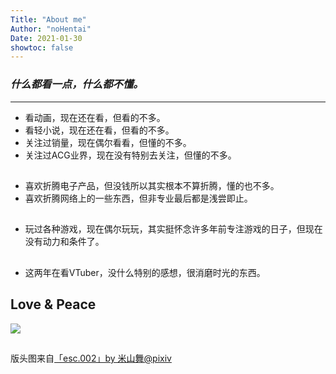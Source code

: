 ```yaml
---
Title: "About me"
Author: "noHentai"
Date: 2021-01-30
showtoc: false
---
```

### ***什么都看一点，什么都不懂。***

---

- 看动画，现在还在看，但看的不多。
- 看轻小说，现在还在看，但看的不多。
- 关注过销量，现在偶尔看看，但懂的不多。
- 关注过ACG业界，现在没有特别去关注，但懂的不多。
## 
- 喜欢折腾电子产品，但没钱所以其实根本不算折腾，懂的也不多。
- 喜欢折腾网络上的一些东西，但非专业最后都是浅尝即止。
## 
- 玩过各种游戏，现在偶尔玩玩，其实挺怀念许多年前专注游戏的日子，但现在没有动力和条件了。
## 
- 这两年在看VTuber，没什么特别的感想，很消磨时光的东西。
##
## Love & Peace
![ ](https://img.nohentai.xyz/About+me/60974793_p0.png)
##
版头图来自[「esc.002」by 米山舞@pixiv](https://www.pixiv.net/artworks/72125545)